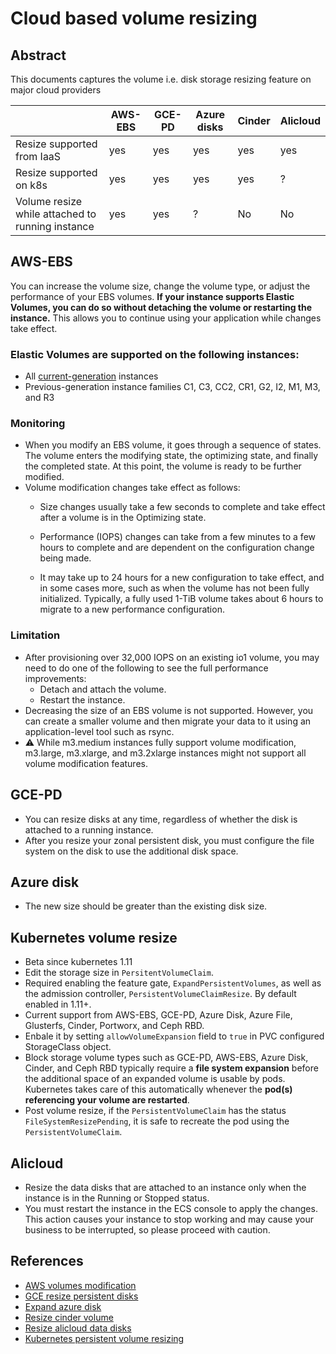 # Cloud based volume resizing

<!-- toc -->

## Abstract
This documents captures the volume i.e. disk storage resizing feature on major cloud providers


||AWS-EBS|GCE-PD|Azure disks|Cinder|Alicloud|
|-|-|-|-|-|-|
|Resize supported from IaaS|yes|yes|yes|yes|yes|yes|
|Resize supported on k8s|yes|yes|yes|yes|?|
|Volume resize while attached to running instance|yes|yes|?|No|No|

## AWS-EBS

You can increase the volume size, change the volume type, or adjust the performance of your EBS volumes. __If your instance supports Elastic Volumes, you can do so without detaching the volume or restarting the instance.__ This allows you to continue using your application while changes take effect.

### Elastic Volumes are supported on the following instances:
- All [current-generation](https://docs.aws.amazon.com/AWSEC2/latest/UserGuide/instance-types.html#current-gen-instances) instances
- Previous-generation instance families C1, C3, CC2, CR1, G2, I2, M1, M3, and R3

### Monitoring
- When you modify an EBS volume, it goes through a sequence of states. The volume enters the modifying state, the optimizing state, and finally the completed state. At this point, the volume is ready to be further modified.
- Volume modification changes take effect as follows:
    - Size changes usually take a few seconds to complete and take effect after a volume is in the Optimizing state.

    - Performance (IOPS) changes can take from a few minutes to a few hours to complete and are dependent on the configuration change being made.

    - It may take up to 24 hours for a new configuration to take effect, and in some cases more, such as when the volume has not been fully initialized. Typically, a fully used 1-TiB volume takes about 6 hours to migrate to a new performance configuration.

### Limitation
- After provisioning over 32,000 IOPS on an existing io1 volume, you may need to do one of the following to see the full performance improvements:
    - Detach and attach the volume.
    - Restart the instance.
- Decreasing the size of an EBS volume is not supported. However, you can create a smaller volume and then migrate your data to it using an application-level tool such as rsync.
- :warning: While m3.medium instances fully support volume modification, m3.large, m3.xlarge, and m3.2xlarge instances might not support all volume modification features.

## GCE-PD
- You can resize disks at any time, regardless of whether the disk is attached to a running instance.
- After you resize your zonal persistent disk, you must configure the file system on the disk to use the additional disk space.

## Azure disk
- The new size should be greater than the existing disk size.
## Kubernetes volume resize
- Beta since kubernetes 1.11
- Edit the storage size in `PersitentVolumeClaim`.
- Required enabling the feature gate, `ExpandPersistentVolumes`, as well as the admission controller, `PersistentVolumeClaimResize`. By default enabled in 1.11+.
- Current support from AWS-EBS, GCE-PD, Azure Disk, Azure File, Glusterfs, Cinder, Portworx, and Ceph RBD.
- Enbale it by setting `allowVolumeExpansion` field to `true` in PVC configured StorageClass object.
- Block storage volume types such as GCE-PD, AWS-EBS, Azure Disk, Cinder, and Ceph RBD typically require a __file system expansion__ before the additional space of an expanded volume is usable by pods. Kubernetes takes care of this automatically whenever the __pod(s) referencing your volume are restarted__.
- Post volume resize, if the `PersistentVolumeClaim` has the status `FileSystemResizePending`, it is safe to recreate the pod using the `PersistentVolumeClaim`.

## Alicloud
 - Resize the data disks that are attached to an instance only when the instance is in the Running or Stopped status.
 - You must restart the instance in the ECS console to apply the changes. This action causes your instance to stop working and may cause your business to be interrupted, so please proceed with caution.

## References

- [AWS volumes modification](https://docs.aws.amazon.com/AWSEC2/latest/UserGuide/ebs-modify-volume.html)
- [GCE resize persistent disks](https://cloud.google.com/compute/docs/disks/add-persistent-disk#resize_pd)
- [Expand azure disk](https://docs.microsoft.com/en-gb/azure/virtual-machines/windows/expand-os-disk)
- [Resize cinder volume](https://docs.openstack.org/cinder/latest/cli/cli-manage-volumes.html#resize-a-volume)
- [Resize alicloud data disks](https://www.alibabacloud.com/help/doc-detail/25452.htm?spm=a2c63.p38356.879954.8.78ae534bhdbtGJ#concept-z11-xsh-ydb)
- [Kubernetes persistent volume resizing](https://kubernetes.io/blog/2018/07/12/resizing-persistent-volumes-using-kubernetes/)
